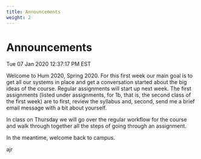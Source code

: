 ```yaml
---
title: Announcements
weight: 2
---
```


# Announcements

Tue 07 Jan 2020 12:37:17 PM EST

Welcome to Hum 2020, Spring 2020. For this first week our main goal is to get all our systems in place and get a conversation started about the big ideas of the course. Regular assignments will start up next week. The first assignments (listed under assignments, for 1b, that is, the second class of the first week) are to first, review the syllabus and, second, send me a brief email message with a bit about yourself. 

In class on Thursday we will go over the regular workflow for the course and walk through together all the steps of going through an assignment. 

In the meantime, welcome back to campus.

ajr

